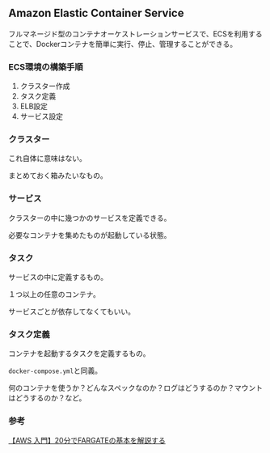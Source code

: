## Amazon Elastic Container Service

フルマネージド型のコンテナオーケストレーションサービスで、ECSを利用することで、Dockerコンテナを簡単に実行、停止、管理することができる。

### ECS環境の構築手順

1. クラスター作成
2. タスク定義
3. ELB設定
4. サービス設定


### クラスター

これ自体に意味はない。

まとめておく箱みたいなもの。

### サービス

クラスターの中に幾つかのサービスを定義できる。

必要なコンテナを集めたものが起動している状態。

### タスク

サービスの中に定義するもの。

１つ以上の任意のコンテナ。

サービスごとが依存してなくてもいい。

### タスク定義

コンテナを起動するタスクを定義するもの。

`docker-compose.yml`と同義。

何のコンテナを使うか？どんなスペックなのか？ログはどうするのか？マウントはどうするのか？など。

### 参考

[【AWS 入門】20分でFARGATEの基本を解説する](https://www.youtube.com/watch?v=Bq-DT30hesA)
